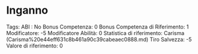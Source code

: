 # Inganno

Tags: ABI
: No
Bonus Competenza: 0
Bonus Competenza di Riferimento: 1
Modificatore: -5
Modificatore  Abilità: 0
Statistica di riferimento: Carisma (Carisma%20e44eff631c8b461a90c39cabeaec0888.md)
Tiro Salvezza: -5
Valore di riferimento: 0